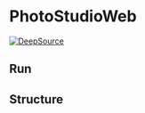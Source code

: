 # PhotoStudioWeb

[![DeepSource](https://app.deepsource.com/gh/ProyectoTPI/PhotoStudioWeb.svg/?label=active+issues&show_trend=true&token=eiWlU9c8ilvyz-jN8VaX6C4I)](https://app.deepsource.com/gh/ProyectoTPI/PhotoStudioWeb/?ref=repository-badge)

## Run

## Structure
